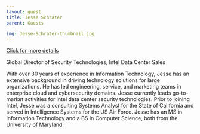 ```yaml
---
layout: guest
title: Jesse Schrater
parent: Guests

img: Jesse-Schrater-thumbnail.jpg
---
```




<div class="badge-base LI-profile-badge" data-locale="en_US" data-size="medium" data-theme="light" data-type="VERTICAL" data-vanity="jesse-schrater-1129bb5" data-version="v1"><a class="badge-base__link LI-simple-link" href="https://www.linkedin.com/in/jesse-schrater-1129bb5?trk=profile-badge">Click for more details</a></div>


Global Director of Security Technologies, Intel Data Center Sales

With over 30 years of experience in Information Technology, Jesse has an extensive background in driving technology solutions for large organizations.  He has led engineering, service, and marketing teams in enterprise cloud and cybersecurity domains.  Jesse currently leads go-to-market activities for Intel data center security technologies.  Prior to joining Intel, Jesse was a consulting Systems Analyst for the State of California and served in Intelligence Systems for the US Air Force.  Jesse has an MS in Information Technology and a BS in Computer Science, both from the University of Maryland.

